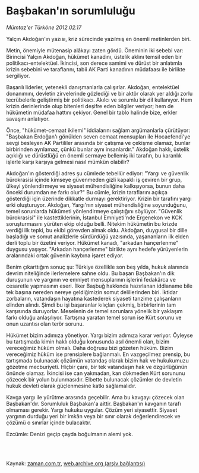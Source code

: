 # Başbakan'ın sorumluluğu

*Mümtaz'er Türköne 2012.02.17*

<td class="columnist-detail">
<p>Yalçın Akdoğan'ın yazısı, kriz sürecinde yazılmış en önemli metinlerden biri.</p>
<p>
<div id="haberMetinDiv">
<p> Metin, önemiyle mütenasip alâkayı zaten gördü. Öneminin iki sebebi var: Birincisi Yalçın Akdoğan, hükümet kanadını, üstelik aklını temsil eden bir politikacı-entelektüel. İkincisi, son derece samimi ve dürüst bir anlatımla krizin sebebini ve taraflarını, tabii AK Parti kanadının müdafaası ile birlikte sergiliyor.
<p>Başarılı liderler, yetenekli danışmanlarla çalışırlar. Akdoğan, entelektüel donanımını, devletin zirvelerinde gözlediği ve bir aktör olarak yer aldığı zorlu tecrübelerle geliştirmiş bir politikacı. Akılcı ve sorumlu bir dil kullanıyor. Hem krizin derinlerinde olup bitenleri deşifre eden bilgiler veriyor; hem de hükümetin müdafaa hattını çekiyor. Genel bir tablo halinde bize, erkler savaşını anlatıyor.
<p>Önce, "hükümet-cemaat ikilemi" iddialarını sağlam argümanlarla çürütüyor: "Başbakan Erdoğan'ı gönülden seven cemaat mensupları ile Hocaefendi'ye sevgi besleyen AK Partililer arasında bir çatışma ve çekişme olamaz, bunlar birbirinden ayrılamaz, çünkü bunlar aynı insanlardır." Akdoğan haklı, üstelik açıklığı ve dürüstlüğü en önemli sermaye bellemiş iki tarafın, bu karanlık işlerle karşı karşıya gelmesi nasıl mümkün olabilir?
<p>Akdoğan'ın gösterdiği adres şu cümlede tebellür ediyor: "Yargı ve güvenlik bürokrasisi içinde kimseye güvenmeden gizli kapaklı iş çeviren bir grup, ülkeyi yönlendirmeye ve siyaset mühendisliğine kalkışıyorsa, bunun daha önceki durumdan ne farkı olur?" Bu cümle, krizin taraflarını açıkça gösterdiği için üzerinde dikkatle durmayı gerektiriyor. Krizin bir tarafını yargı erki oluşturuyor. Akdoğan, Yargı'nın siyaset mühendisliğine soyunduğunu, temel sorunlarda hükümeti yönlendirmeye çalıştığını söylüyor. "Güvenlik bürokrasisi" ile kastettiklerinin, İstanbul Emniyeti'nde Ergenekon ve KCK soruşturmasını yürüten ekip olduğu belli. Nitekim hükümetin bu krizde verdiği ilk tepki, bu ekibi görevden almak oldu. Akdoğan, duygusal bir dille başladığı ve somut analizlerle sürdürdüğü yazısında, yaşananların ilk elden derli toplu bir özetini veriyor. Hükümet kanadı, "arkadan hançerlenme" duygusu yaşıyor. "Arkadan hançerlenme" birlikte aynı hedefe yürüyenlerin aralarındaki ortak güvenin kaybına işaret ediyor.
<p>Benim çıkarttığım sonuç şu: Türkiye özellikle son beş yılda, hukuk alanında devrim niteliğinde ilerlemelere sahne oldu. Bu başarı Başbakan'ın dik duruşunun ve yargının ve emniyet mensuplarının işlerini fedakârca ve cesaretle yapmasının eseri. İlker Başbuğ hakkında hazırlanan iddianame bile tek başına nereden nereye geldiğimizin somut delillerinden biri. İktidar zorbaların, vatandaşın hayatına kastederek siyaseti tanzime çalışanların elinden alındı. Şimdi bu işi başaranlar kılıçları çekmiş, birbirlerinin tam karşısında duruyorlar. Meselenin de temel sorunlara yönelik bir yaklaşım farkı olduğu anlaşılıyor. Tartışma yaratan temel sorun ise Kürt sorunu ve onun uzantısı olan terör sorunu.
<p>Hükümet bizim adımıza yönetiyor. Yargı bizim adımıza karar veriyor. Öyleyse bu tartışmada kimin haklı olduğu konusunda asıl önemli olan, bizim vereceğimiz hüküm olmalı. Daha doğrusu bizi gözeten hüküm. Bizim vereceğimiz hüküm ise prensiplere bağlanmalı. En vazgeçilmez prensip, bu tartışmada bulunacak çözümün vatandaş olarak bizim hak ve hukukumuzu gözetme mecburiyeti. Hiçbir çare, bir tek vatandaşın hak ve özgürlüğünün önünde olamaz. İkincisi ise can yakmadan, kan dökmeden Kürt sorununu çözecek bir yolun bulunmasıdır. Elbette bulunacak çözümler de devletin hukuk devleti olarak güçlenmesine katkı sağlamalıdır.
<p>Kavga yargı ile yürütme arasında geçebilir. Ama bu kavgayı çözecek olan Başbakan'dır. Sorumluluk Başbakan'a aittir. Başbakan'ın kavganın tarafı olmaması gerekir. Yargı hukuku uygular. Çözüm yeri siyasettir. Siyaset yargının durduğu yeri bir imkân veya bir sınır olarak değerlendirecek ve çözümü o sınırlar içinde bulacaktır.
<p>Ezcümle: Denizi geçip çayda boğulmanın alemi yok.</p></p></p></p></p></p></p></p></div>
</p>


<p><br>
		 </br></p></td>

Kaynak: [zaman.com.tr](http://zaman.com.tr/yazar.do?yazino=1246592), [web.archive.org (arşiv bağlantısı)](http://web.archive.org/web/20120220170249/http://www.zaman.com.tr:80/yazar.do?yazino=1246592)
